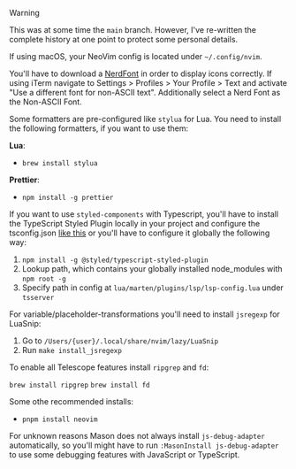 > [!WARNING]
> This was at some time the `main` branch. However, I've re-written the complete history at one point to protect some personal details.

If using macOS, your NeoVim config is located under `~/.config/nvim`.

You'll have to download a [NerdFont](https://www.nerdfonts.com/font-downloads) in order to display icons correctly. If using iTerm navigate to Settings > Profiles > Your Profile > Text and activate "Use a different font for non-ASCII text". Additionally select a Nerd Font as the Non-ASCII Font.

Some formatters are pre-configured like `stylua` for Lua. You need to install the following formatters, if you want to use them:

**Lua**:

- `brew install stylua`

**Prettier**:

- `npm install -g prettier`

If you want to use `styled-components` with Typescript, you'll have to install the TypeScript Styled Plugin locally in your project and configure the tsconfig.json [like this](https://github.com/styled-components/typescript-styled-plugin?tab=readme-ov-file#with-vs-code) or you'll have to configure it globally the following way:

1. `npm install -g @styled/typescript-styled-plugin`
2. Lookup path, which contains your globally installed node_modules with `npm root -g`
3. Specify path in config at `lua/marten/plugins/lsp/lsp-config.lua` under `tsserver`

For variable/placeholder-transformations you'll need to install `jsregexp` for LuaSnip:

1. Go to `/Users/{user}/.local/share/nvim/lazy/LuaSnip`
2. Run `make install_jsregexp`

To enable all Telescope features install `ripgrep` and `fd`:

`brew install ripgrep`
`brew install fd`

Some othe recommended installs:
- `pnpm install neovim`

For unknown reasons Mason does not always install `js-debug-adapter` automatically, so you'll might have to run `:MasonInstall js-debug-adapter` to use some debugging features with JavaScript or TypeScript. 
